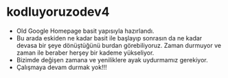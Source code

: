 # kodluyoruzodev4
- Old Google Homepage basit yapısıyla hazırlandı.
- Bu arada eskiden ne kadar basit ile başlayıp sonrasın da ne kadar devasa bir şeye dönüştüğünü burdan görebiliyoruz. Zaman durmuyor ve zaman ile beraber herşey bir kademe yükseliyor.
- Bizimde değişen zamana ve yeniliklere ayak uydurmamız gerekiyor. 
- Çalışmaya devam durmak yok!!!
